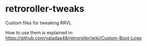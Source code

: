 # retroroller-tweaks
Custom files for tweaking RRVL

How to use them is explained in:
https://github.com/valadaa48/retroroller/wiki/Custom-Boot-Logo
